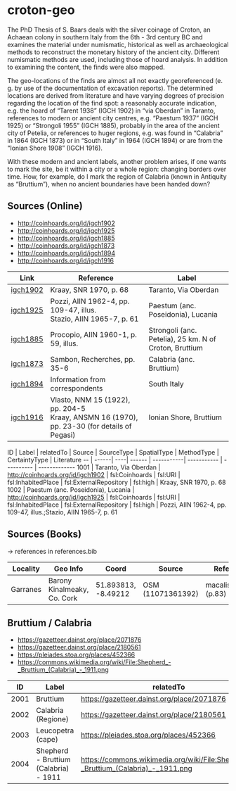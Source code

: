 # croton-geo

The PhD Thesis of S. Baars deals with the silver coinage of Croton, an Achaean colony in southern Italy from the 6th - 3rd century BC and examines the material under numismatic, historical as well as archaeological methods to reconstruct the monetary history of the ancient city. Different numismatic methods are used, including those of hoard analysis. In addition to examining the content, the finds were also mapped.

The geo-locations of the finds are almost all not exactly georeferenced (e. g. by use of the documentation of excavation reports). The determined locations are derived from literature and have varying degrees of precision regarding the location of the find spot: a reasonably accurate indication, e.g. the hoard of “Tarent 1938” (IGCH 1902) in “via Oberdan” in Taranto, references to modern or ancient city centres, e.g. “Paestum 1937” (IGCH 1925) or “Strongoli 1955” (IGCH 1885), probably in the area of the ancient city of Petelia,  or references to huger regions, e.g. was found in “Calabria” in 1864 (IGCH 1873) or in “South Italy” in 1964 (IGCH 1894) or are from the “Ionian Shore 1908” (IGCH 1916).

With these modern and ancient labels, another problem arises, if one wants to mark the site, be it within a city or a whole region: changing borders over time. How, for example, do I mark the region of Calabria (known in Antiquity as “Bruttium”), when no ancient boundaries have been handed down?

## Sources (Online)

* http://coinhoards.org/id/igch1902
* http://coinhoards.org/id/igch1925
* http://coinhoards.org/id/igch1885
* http://coinhoards.org/id/igch1873
* http://coinhoards.org/id/igch1894
* http://coinhoards.org/id/igch1916

Link | Reference | Label |
---- | --------- | ----- |
[igch1902](http://coinhoards.org/id/igch1902) | Kraay, SNR 1970, p. 68 | Taranto, Via Oberdan |
[igch1925](http://coinhoards.org/id/igch1925) | Pozzi, AIIN 1962-4, pp. 109-47, illus.<br>Stazio, AIIN 1965-7, p. 61 | Paestum (anc. Poseidonia), Lucania |
[igch1885](http://coinhoards.org/id/igch1885) | Procopio, AIIN 1960-1, p. 59, illus. | Strongoli (anc. Petelia), 25 km. N of Croton, Bruttium |
[igch1873](http://coinhoards.org/id/igch1873) | Sambon, Recherches, pp. 35-6 | Calabria (anc. Bruttium) |
[igch1894](http://coinhoards.org/id/igch1894) | Information from correspondents | South Italy |
[igch1916](http://coinhoards.org/id/igch1916) | Vlasto, NNM 15 (1922), pp. 204-5<br>Kraay, ANSMN 16 (1970), pp. 23-30 (for details of Pegasi) | Ionian Shore, Bruttium |

ID | Label | relatedTo | Source | SourceType | SpatialType | MethodType | CertaintyType | Literature
-- | ------| ----| ------ | -----------| ----------- | ---------- | -------------
1001 | Taranto, Via Oberdan | http://coinhoards.org/id/igch1902 | fsl:Coinhoards | fsl:URI | fsl:InhabitedPlace | fsl:ExternalRepository | fsl:high | Kraay, SNR 1970, p. 68
1002 | Paestum (anc. Poseidonia), Lucania | http://coinhoards.org/id/igch1925 | fsl:Coinhoards | fsl:URI | fsl:InhabitedPlace | fsl:ExternalRepository | fsl:high | Pozzi, AIIN 1962-4, pp. 109-47, illus.;Stazio, AIIN 1965-7, p. 61

## Sources (Books)

-> references in references.bib

Locality | Geo Info | Coord | Source | References
-------- | -------- | ----- | ------ | ----------
Garranes | Barony Kinalmeaky, Co. Cork | 51.893813, -8.49212 | OSM (11071361392) | macalister_1945 (p.83)

## Bruttium / Calabria

* https://gazetteer.dainst.org/place/2071876
* https://gazetteer.dainst.org/place/2180561
* https://pleiades.stoa.org/places/452366
* https://commons.wikimedia.org/wiki/File:Shepherd_-_Bruttium_(Calabria)_-_1911.png

ID | Label | relatedTo | Source | SourceType | SpatialType | MethodType | CertaintyType
-- | ------| ----| ------ | -----------| ----------- | ---------- | -------------
2001 | Bruttium | https://gazetteer.dainst.org/place/2071876 | fsl:iDAIgazetteer | fsl:URI | fsl:RegionCentre | fsl:ExternalRepository | fsl:low
2002 | Calabria (Regione) | https://gazetteer.dainst.org/place/2180561 | fsl:iDAIgazetteer | fsl:URI | fsl:RegionCentre | fsl:ExternalRepository | fsl:low
2003 | Leucopetra (cape) | https://pleiades.stoa.org/places/452366 | fsl:Pleides | fsl:URI | fsl:RepresentativePoint | fsl:ExternalRepository | fsl:low
2004 | Shepherd - Bruttium (Calabria) - 1911 | https://commons.wikimedia.org/wiki/File:Shepherd_-_Bruttium_(Calabria)_-_1911.png | fsl:WikimediaCommons | fsl:Image | fsl:AncientLocation | fsl:Georeferencing | fsl:low
